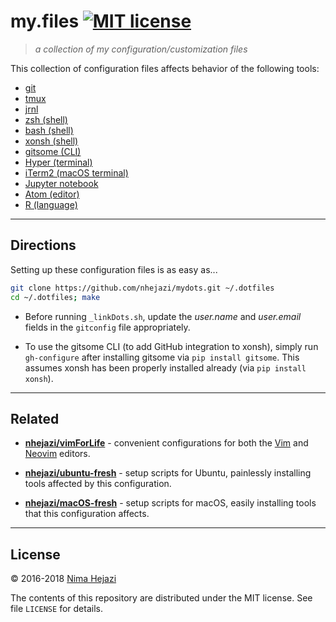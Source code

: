 # my.files [![MIT license](http://img.shields.io/badge/license-MIT-brightgreen.svg)](http://opensource.org/licenses/MIT)

> _a collection of my configuration/customization files_

This collection of configuration files affects behavior of the following tools:
* [git](https://git-scm.com/)
* [tmux](https://github.com/tmux/tmux/wiki)
* [jrnl](http://jrnl.sh/index.html)
* [zsh (shell)](http://zsh.sourceforge.net)
* [bash (shell)](https://www.gnu.org/software/bash/)
* [xonsh (shell)](https://xon.sh/)
* [gitsome (CLI)](https://github.com/donnemartin/gitsome)
* [Hyper (terminal)](https://hyper.is/)
* [iTerm2 (macOS terminal)](https://iterm2.com/)
* [Jupyter notebook](http://jupyter.org/)
* [Atom (editor)](https://atom.io)
* [R (language)](https://www.r-project.org)

---

## Directions

Setting up these configuration files is as easy as...
```bash
git clone https://github.com/nhejazi/mydots.git ~/.dotfiles
cd ~/.dotfiles; make
```

*  Before running `_linkDots.sh`, update the _user.name_ and _user.email_ fields
    in the `gitconfig` file appropriately.

*  To use the gitsome CLI (to add GitHub integration to xonsh), simply run
    `gh-configure` after installing gitsome via `pip install gitsome`. This
    assumes xonsh has been properly installed already (via `pip install xonsh`).

---

## Related

* __[nhejazi/vimForLife](https://github.com/nhejazi/vimForLife)__ - convenient
    configurations for both the [Vim](http://www.vim.org/index.php) and
    [Neovim](https://neovim.io) editors.

* __[nhejazi/ubuntu-fresh](https://github.com/nhejazi/ubuntu-fresh)__ - setup
    scripts for Ubuntu, painlessly installing tools affected by this
    configuration.

* __[nhejazi/macOS-fresh](https://github.com/nhejazi/macOS-fresh)__ - setup
    scripts for macOS, easily installing tools that this configuration affects.

---

## License

&copy; 2016-2018 [Nima Hejazi](https://nimahejazi.org)

The contents of this repository are distributed under the MIT license. See file
`LICENSE` for details.

